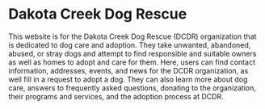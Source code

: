 # Dakota Creek Dog Rescue
This website is for the Dakota Creek Dog Rescue (DCDR) organization that is dedicated to dog care and adoption. 
They take unwanted, abandoned, abused, or stray dogs and attempt to find responsible and suitable owners as well as homes to adopt and care for them.
Here, users can find contact information, addresses, events, and news for the DCDR organization, as well fill in a request to adopt a dog. 
They can also learn more about dog care, answers to frequently asked questions, donating to the organization, their programs and services, and the adoption process at DCDR.
